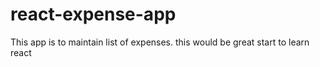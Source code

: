 # react-expense-app
This app is to maintain list of expenses. this would be great start to learn react

